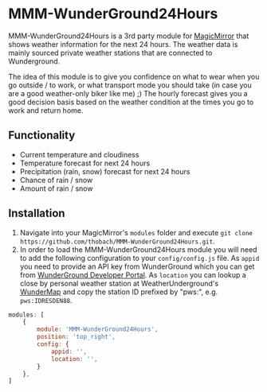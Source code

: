 # MMM-WunderGround24Hours 
MMM-WunderGround24Hours is a 3rd party module for [MagicMirror](https://github.com/MichMich/MagicMirror) that shows weather information for the next 24 hours. The weather data is mainly sourced private weather stations that are connected to Wunderground.

The idea of this module is to give you confidence on what to wear when you go outside / to work, or what transport mode you should take (in case you are a good weather-only biker like me) ;) The hourly forecast gives you a good decision basis based on the weather condition at the times you go to work and return home.

## Functionality
* Current temperature and cloudiness
* Temperature forecast for next 24 hours
* Precipitation (rain, snow) forecast for next 24 hours
 * Chance of rain / snow
 * Amount of rain / snow

## Installation
1. Navigate into your MagicMirror's `modules` folder and execute `git clone https://github.com/thobach/MMM-WunderGround24Hours.git`.
2. In order to load the MMM-WunderGround24Hours module you will need to add the following configuration to your `config/config.js` file. As `appid` you need to provide an API key from WunderGround which you can get from [WunderGround Developer Portal](https://www.wunderground.com/weather/api/). As `location` you can lookup a close by personal weather station at WeatherUnderground's [WunderMap](https://www.wunderground.com/wundermap) and copy the station ID prefixed by "pws:", e.g. `pws:IDRESDEN88`.
````javascript
modules: [
	{
		module: 'MMM-WunderGround24Hours',
		position: 'top_right',
		config: {
			appid: '',
			location: '',
		}
	},
]
````
